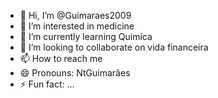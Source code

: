 - 👋 Hi, I’m @Guimaraes2009
- 👀 I’m interested in medicine
- 🌱 I’m currently learning Quimica
- 💞️ I’m looking to collaborate on vida financeira 
- 📫 How to reach me 
- 😄 Pronouns: NtGuimarães 
- ⚡ Fun fact: ...

<!---
Guimaraes2009/Guimaraes2009 is a ✨ special ✨ repository because its `README.md` (this file) appears on your GitHub profile.
You can click the Preview link to take a look at your changes.
--->
